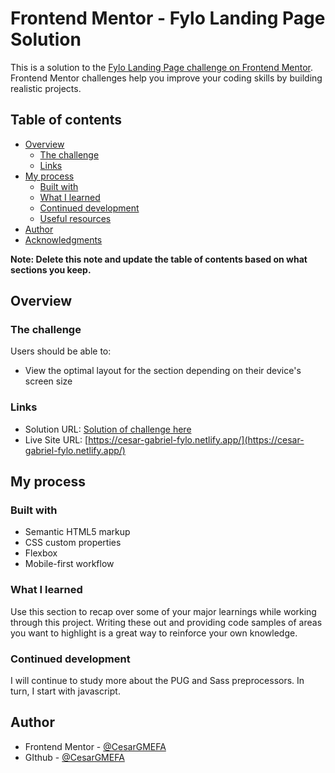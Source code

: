 # Frontend Mentor - Fylo Landing Page Solution

This is a solution to the [Fylo Landing Page challenge on Frontend Mentor](https://www.frontendmentor.io/). Frontend Mentor challenges help you improve your coding skills by building realistic projects. 

## Table of contents

- [Overview](#overview)
  - [The challenge](#the-challenge)
  - [Links](#links)
- [My process](#my-process)
  - [Built with](#built-with)
  - [What I learned](#what-i-learned)
  - [Continued development](#continued-development)
  - [Useful resources](#useful-resources)
- [Author](#author)
- [Acknowledgments](#acknowledgments)

**Note: Delete this note and update the table of contents based on what sections you keep.**

## Overview

### The challenge

Users should be able to:

- View the optimal layout for the section depending on their device's screen size

### Links

- Solution URL: [Solution of challenge here](https://www.frontendmentor.io/solutions/html-and-css-for-landingpage-8DociiW90)
- Live Site URL: [https://cesar-gabriel-fylo.netlify.app/](https://cesar-gabriel-fylo.netlify.app/)

## My process

### Built with

- Semantic HTML5 markup
- CSS custom properties
- Flexbox
- Mobile-first workflow

### What I learned

Use this section to recap over some of your major learnings while working through this project. Writing these out and providing code samples of areas you want to highlight is a great way to reinforce your own knowledge.

### Continued development

I will continue to study more about the PUG and Sass preprocessors. In turn, I start with javascript.

## Author

- Frontend Mentor - [@CesarGMEFA](https://www.frontendmentor.io/profile/CesarGMEFA)
- GIthub - [@CesarGMEFA](https://github.com/CesarGMEFA/)



